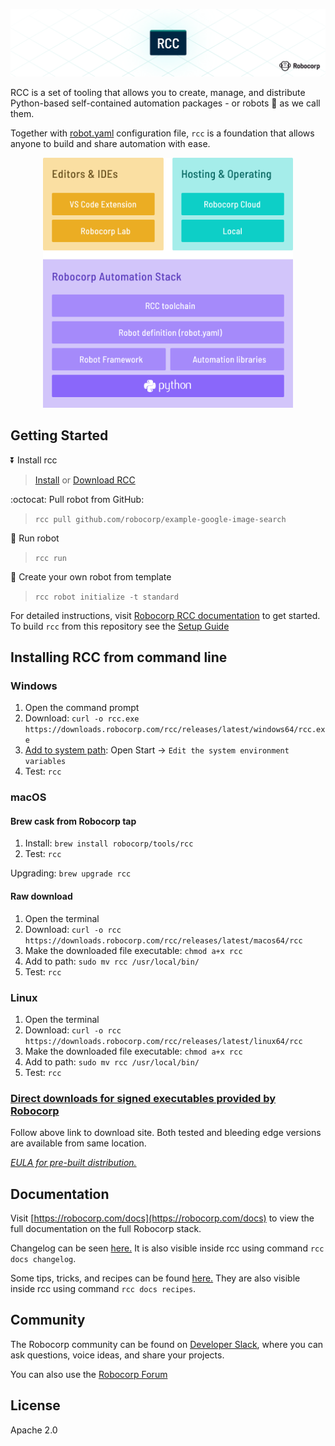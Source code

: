 ![RCC](/docs/title.png)

RCC is a set of tooling that allows you to create, manage, and distribute Python-based self-contained automation packages - or robots :robot: as we call them.

Together with [robot.yaml](https://robocorp.com/docs/setup/robot-yaml-format) configuration file, `rcc` is a foundation that allows anyone to build and share automation with ease.

<p align="center">
  <img width="400" src="./docs/robocorp_stack.png">
</p>


## Getting Started

:arrow_double_down: Install rcc 
> [Install](#installing-rcc-from-command-line) or [Download RCC](#direct-downloads-for-signed-executables-provided-by-robocorp)

:octocat: Pull robot from GitHub:
> `rcc pull github.com/robocorp/example-google-image-search`

:running: Run robot
> `rcc run`

:hatching_chick: Create your own robot from template
> `rcc robot initialize -t standard`

For detailed instructions, visit [Robocorp RCC documentation](https://robocorp.com/docs/product-manuals/robocorp-cli) to get started. To build `rcc` from this repository see the [Setup Guide](/docs/BUILD.md)

## Installing RCC from command line

### Windows

1. Open the command prompt
1. Download: `curl -o rcc.exe https://downloads.robocorp.com/rcc/releases/latest/windows64/rcc.exe`
1. [Add to system path](https://www.architectryan.com/2018/03/17/add-to-the-path-on-windows-10/): Open Start -> `Edit the system environment variables`
1. Test: `rcc`

### macOS

#### Brew cask from Robocorp tap

1. Install: `brew install robocorp/tools/rcc`
1. Test: `rcc`

Upgrading: `brew upgrade rcc`

#### Raw download

1. Open the terminal
1. Download: `curl -o rcc https://downloads.robocorp.com/rcc/releases/latest/macos64/rcc`
1. Make the downloaded file executable: `chmod a+x rcc`
1. Add to path: `sudo mv rcc /usr/local/bin/`
1. Test: `rcc`

### Linux

1. Open the terminal
1. Download: `curl -o rcc https://downloads.robocorp.com/rcc/releases/latest/linux64/rcc`
1. Make the downloaded file executable: `chmod a+x rcc`
1. Add to path: `sudo mv rcc /usr/local/bin/`
1. Test: `rcc`

### [Direct downloads for signed executables provided by Robocorp](https://downloads.robocorp.com/rcc/releases/index.html)

Follow above link to download site. Both tested and bleeding edge versions are available from same location.

*[EULA for pre-built distribution.](https://cdn.robocorp.com/legal/Robocorp-EULA-v1.0.pdf)*

## Documentation

Visit [https://robocorp.com/docs](https://robocorp.com/docs) to view the full documentation on the full Robocorp stack.

Changelog can be seen [here.](/docs/changelog.md) It is also visible inside rcc using command `rcc docs changelog`.

Some tips, tricks, and recipes can be found [here.](/docs/recipes.md) They are also visible inside rcc using command `rcc docs recipes`.

## Community

The Robocorp community can be found on [Developer Slack](https://robocorp-developers.slack.com), where you can ask questions, voice ideas, and share your projects.

You can also use the [Robocorp Forum](https://forum.robocorp.com)

## License

Apache 2.0
